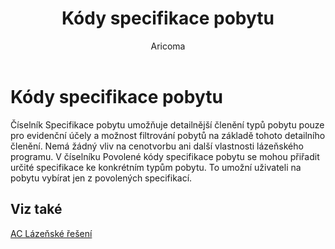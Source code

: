 ﻿---
    title: "Kódy specifikace pobytu"
    author: Aricoma
    ms.date: 04/30/2018
    ms.topic: article
    ms.prod: dynamics-nav-2017
    ms.contentlocale: cs-cz
    ms.lasthandoff: 04/30/2018
---

# Kódy specifikace pobytu

Číselník Specifikace pobytu umožňuje detailnější členění typů pobytu pouze pro evidenční účely a možnost filtrování pobytů na základě tohoto detailního členění. Nemá žádný vliv na cenotvorbu ani další vlastnosti lázeňského programu. V číselníku Povolené kódy specifikace pobytu se mohou přiřadit určité specifikace ke konkrétním typům pobytu. To umožní uživateli na pobytu vybírat jen z povolených specifikací. 


## <a name="see-also"></a>Viz také
[AC Lázeňské řešení](spa-solution.md)